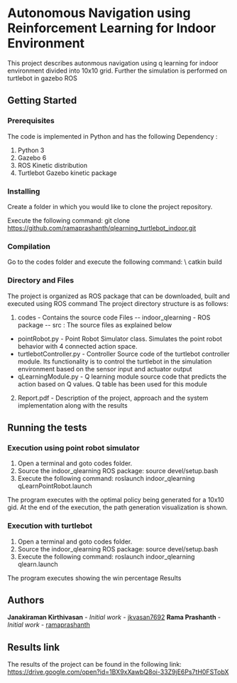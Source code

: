 # Autonomous Navigation using Reinforcement Learning for Indoor Environment

This project describes autonmous navigation using q learning for indoor environment divided into 10x10 grid. Further the simulation is performed on turtlebot in gazebo ROS

## Getting Started

### Prerequisites

The code is implemented in Python and has the following Dependency :
1. Python 3
2. Gazebo 6
3. ROS Kinetic distribution
4. Turtlebot Gazebo kinetic package

### Installing

Create a folder in which you would like to clone the project repository.

Execute the following command:
git clone https://github.com/ramaprashanth/qlearning_turtlebot_indoor.git

### Compilation

Go to the codes folder and execute the following command: \\
catkin build

### Directory and Files
The project is organized as ROS package that can be downloaded, built and executed using ROS command
The project directory structure is as follows:
1. codes - Contains the source code Files
-- indoor_qlearning - ROS package
  -- src : The source files as explained below
  * pointRobot.py - Point Robot Simulator class. Simulates the point robot behavior with 4 connected action space.
  * turtlebotController.py - Controller Source code of the turtlebot controller module. Its functionality is to control the turtlebot in the simulation environment based on the sensor input and actuator output
  * qLearningModule.py - Q learning module source code that predicts the action based on Q values. Q table has been used for this module
2. Report.pdf - Description of the project, approach and the system implementation along with the results

## Running the tests

### Execution using point robot simulator
1. Open a terminal and goto codes folder.
2. Source the indoor_qlearning ROS package:
source devel/setup.bash
3. Execute the following command:
roslaunch indoor_qlearning qLearnPointRobot.launch

The program executes with the optimal policy being generated for a 10x10 gid. At the end of the execution, the path generation visualization is shown.

### Execution with turtlebot
1. Open a terminal and goto codes folder.
2. Source the indoor_qlearning ROS package:
source devel/setup.bash
3. Execute the following command:
roslaunch indoor_qlearning qlearn.launch

The program executes showing the win percentage Results

## Authors

**Janakiraman Kirthivasan** - *Initial work* - [jkvasan7692](https://github.com/jkvasan7692)
**Rama Prashanth** - *Initial work* - [ramaprashanth](https://github.com/ramaprashanth)

## Results link
The results of the project can be found in the following link:
https://drive.google.com/open?id=1BX9xXawbQ8oi-33Z9jE6Ps7tH0FSTobX
